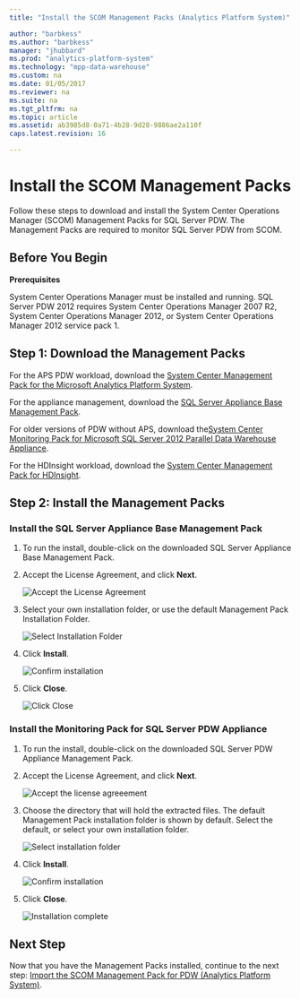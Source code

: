 ```yaml
---
title: "Install the SCOM Management Packs (Analytics Platform System)"
author: "barbkess" 
ms.author: "barbkess"
manager: "jhubbard"	  
ms.prod: "analytics-platform-system" 
ms.technology: "mpp-data-warehouse"
ms.custom: na
ms.date: 01/05/2017
ms.reviewer: na
ms.suite: na
ms.tgt_pltfrm: na
ms.topic: article
ms.assetid: ab3985d8-0a71-4b28-9d28-9886ae2a110f
caps.latest.revision: 16

---
```

# Install the SCOM Management Packs
Follow these steps to download and install the System Center Operations Manager (SCOM) Management Packs for SQL Server PDW. The Management Packs are required to monitor SQL Server PDW from SCOM.  
  
## <a name="BeforeBegin"></a>Before You Begin  
**Prerequisites**  
  
System Center Operations Manager must be installed and running. SQL Server PDW 2012 requires System Center Operations Manager 2007 R2, System Center Operations Manager 2012, or System Center Operations Manager 2012 service pack 1.  
  
## <a name="Step1"></a>Step 1: Download the Management Packs  
For the APS PDW workload, download the [System Center Management Pack for the Microsoft Analytics Platform System](http://go.microsoft.com/fwlink/?LinkId=396857).  
  
For the appliance management, download the [SQL Server Appliance Base Management Pack](http://www.microsoft.com/en-us/download/details.aspx?displaylang=en&id=11436).  
  
For older versions of PDW without APS, download the[System Center Monitoring Pack for Microsoft SQL Server 2012 Parallel Data Warehouse Appliance](http://go.microsoft.com/fwlink/p/?LinkId=282661).  
  
For the HDInsight workload, download the [System Center Management Pack for HDInsight](http://go.microsoft.com/fwlink/?LinkId=390208).  
  
## <a name="Step2"></a>Step 2: Install the Management Packs  
  
### Install the SQL Server Appliance Base Management Pack  
  
1.  To run the install, double-click on the downloaded SQL Server Appliance Base Management Pack.  
  
2.  Accept the License Agreement, and click **Next**.  
  
    ![Accept the License Agreement](./media/install-the-scom-management-packs/SCOM_licnse_agrmt.png "SCOM_licnse_agrmt")  
  
3.  Select your own installation folder, or use the default Management Pack Installation Folder.  
  
    ![Select Installation Folder](./media/install-the-scom-management-packs/SCOM_licnse_agrmt2.png "SCOM_licnse_agrmt2")  
  
4.  Click **Install**.  
  
    ![Confirm installation](./media/install-the-scom-management-packs/SCOM_licnse_agrmt3.png "SCOM_licnse_agrmt3")  
  
5.  Click **Close**.  
  
    ![Click Close](./media/install-the-scom-management-packs/SCOM_licnse_agrmt4.png "SCOM_licnse_agrmt4")  
  
### Install the Monitoring Pack for SQL Server PDW Appliance  
  
1.  To run the install, double-click on the downloaded SQL Server PDW Appliance Management Pack.  
  
2.  Accept the License Agreement, and click **Next**.  
  
    ![Accept the license agreeement](./media/install-the-scom-management-packs/SCOM_licnse_agmtB.png "SCOM_licnse_agmtB")  
  
3.  Choose the directory that will hold the extracted files. The default Management Pack installation folder is shown by default. Select the default, or select your own installation folder.  
  
    ![Select installation folder](./media/install-the-scom-management-packs/SCOM_licnse_agmtB1.png "SCOM_licnse_agmtB1")  
  
4.  Click **Install**.  
  
    ![Confirm installation](./media/install-the-scom-management-packs/SCOM_licnse_agmtB2.png "SCOM_licnse_agmtB2")  
  
5.  Click **Close**.  
  
    ![Installation complete](./media/install-the-scom-management-packs/SCOM_licnse_agmtB3.png "SCOM_licnse_agmtB3")  
  
## Next Step  
Now that you have the Management Packs installed, continue to the next step: [Import the SCOM Management Pack for PDW &#40;Analytics Platform System&#41;](import-the-scom-management-pack-for-pdw.md).  
  
<!-- MISSING LINKS ## See Also  
[Common Metadata Query Examples &#40;SQL Server PDW&#41;](../sqlpdw/common-metadata-query-examples-sql-server-pdw.md)  -->  
  
